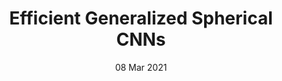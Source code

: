 ---
title: "Efficient Generalized Spherical CNNs"

# Authors
# If you created a profile for a user (e.g. the default `admin` user), write the username (folder name) here 
# and it will be replaced with their full name and linked to their profile.
authors:
- Oliver J. Cobb
- Christopher G. R. Wallis
- Augustine N. Mavor-Parker
- admin
- Matthew A. Price
- Mayeul d'Avezac
- Jason D. McEwen

# Author notes (optional)
author_notes: []

date: "08 Mar 2021"
doi: "arXiv:2010.11661"

# Publication type.
# Legend: 0 = Uncategorized; 1 = Conference paper; 2 = Journal article;
# 3 = Preprint / Working Paper; 4 = Report; 5 = Book; 6 = Book section;
# 7 = Thesis; 8 = Patent
publication_types: ["1"]

# Publication name and optional abbreviated publication name.
publication: "*International Conference on Learning Representations*"
publication_short: "*ICLR*"

abstract: 

tags: []

# Custom links (uncomment lines below)
links:
- name: URL
  url: https://arxiv.org/abs/2010.11661

---